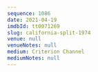 ```yaml
---
sequence: 1086
date: 2021-04-19
imdbId: tt0071269
slug: california-split-1974
venue: null
venueNotes: null
medium: Criterion Channel
mediumNotes: null
---
```

